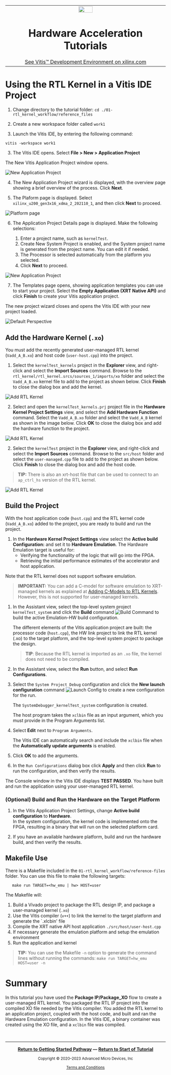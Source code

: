 <table class="sphinxhide" width="100%">
 <tr width="100%">
    <td align="center"><img src="https://raw.githubusercontent.com/Xilinx/Image-Collateral/main/xilinx-logo.png" width="30%"/><h1>Hardware Acceleration Tutorials</h1>
    <a href="https://www.xilinx.com/products/design-tools/vitis.html">See Vitis™ Development Environment on xilinx.com</a>
    </td>
 </tr>
</table>

# Using the RTL Kernel in a Vitis IDE Project

1. Change directory to the tutorial folder: `cd ./01-rtl_kernel_workflow/reference_files`

1. Create a new workspace folder called `work1`


2. Launch the Vitis IDE, by entering the following command: 

```
vitis -workspace work1
```

3. The Vitis IDE opens. Select **File > New > Application Project**

The New Vitis Application Project window opens.  

![New Application Project](images/rtl_kernel-new_application_project.png)

4. The New Application Project wizard is displayed, with the overview page showing a brief overview of the process. Click **Next**.

5. The Plaform page is displayed. Select `xilinx_u200_gen3x16_xdma_2_202110_1`, and then click **Next** to proceed.

![Platform page](images/rtl_kernel-platform_page.png)

6. The Application Project Details page is displayed. Make the following selections:  

   1. Enter a project name, such as `kernelTest`.  
   2. Create New System Project is enabled, and the System project name is generated from the project name. You can edit it if needed.
   3. The Processor is selected automatically from the platform you selected. 
   4. Click **Next** to proceed.  

![New Application Project](images/rtl_kernel-details_page.png)

7.  The Templates page opens, showing application templates you can use to start your project. Select the **Empty Application (XRT Native API)** and click **Finish** to create your Vitis application project.  

The new project wizard closes and opens the Vitis IDE with your new project loaded.

![Default Perspective](images/rtl_kernel-default_perspective.png)

## Add the Hardware Kernel (`.xo`)

You must add the recently generated user-managed RTL kernel (`Vadd_A_B.xo`) and host code (`user-host.cpp`) into the project. 

1. Select the `kernelTest_kernels` project in the **Explorer** view, and right-click and select the **Import Sources** command. Browse to the  `rtl_kernel/rtl_kernel.srcs/sources_1/imports/xo` folder and select the `Vadd_A_B.xo` kernel file to add to the project as shown below. Click **Finish** to close the dialog box and add the kernel. 

![Add RTL Kernel](images/add_rtl_kernel.png)

2. Select and open the `kernelTest_kernels.prj` project file in the **Hardware Kernel Project Settings** view, and select the **Add Hardware Function** command. Select the  `Vadd_A_B.xo` folder and select the `Vadd_A_B` kernel as shown in the image below. Click **OK** to close the dialog box and add the hardware function to the project. 

![Add RTL Kernel](images/add_rtl_kernel-hw-function.png) 

2. Select the `kernelTest` project in the **Explorer** view, and right-click and select the **Import Sources** command. Browse to the  `src/host` folder and select the `user-managed.cpp` file to add to the project as shown below. Click **Finish** to close the dialog box and add the host code. 

>**TIP:** There is also an xrt-host file that can be used to connect to an `ap_ctrl_hs` version of the RTL kernel. 

![Add RTL Kernel](images/add_rtl_kernel-host.png) 


## Build the Project

With the host application code (`host.cpp`) and the RTL kernel code (`Vadd_A_B.xo`) added to the project, you are ready to build and run the project.

1. In the **Hardware Kernel Project Settings** view select the **Active build Configuration:** and set it to **Hardware Emulation**. The Hardware Emulation target is useful for:
   - Verifying the functionality of the logic that will go into the FPGA.
   - Retrieving the initial performance estimates of the accelerator and host application.

  Note that the RTL kernel does not support software emulation. 

>**IMPORTANT:** You can add a C-model for software emulation to XRT-managed kernels as explained at [Adding C-Models to RTL Kernels](https://docs.xilinx.com/r/en-US/ug1393-vitis-application-acceleration/Adding-C-Models-to-RTL-Kernels). However, this is not supported for user-managed kernels. 

1. In the Assistant view, select the top-level system project `kernelTest_system` and click the **Build** command ![Build Command](./images/icon_build.png) to build the active Emulation-HW build configuration. 

   The different elements of the Vitis application project are built: the processor code (`host.cpp`), the HW link project to link the RTL kernel (.xo) to the target platform, and the top-level system project to package the design.

    >**TIP**: Because the RTL kernel is imported as an `.xo` file, the kernel does not need to be compiled.  

2. In the Assistant view, select the **Run** button, and select **Run Configurations**.

3. Select the `System Project Debug` configuration and click the **New launch configuration** command ![Launch Config](./images/icon-new-launch-config.png) to create a new configuration for the run. 

   The `SystemDebugger_kernelTest_system` configuration is created. 
   
   The host program takes the `xclbin` file as an input argument, which you must provide in the Program Arguments list.
   
4. Select **Edit** next to `Program Arguments`. 

   The Vitis IDE can automatically search and include the `xclbin` file when the **Automatically update arguments** is enabled. 

5. Click **OK** to add the arguments. 

6. In the `Run Configurations` dialog box click **Apply** and then click **Run** to run the configuration, and then verify the results.

The Console window in the Vitis IDE displays **TEST PASSED**. You have built and run the application using your user-managed RTL kernel. 

### (Optional) Build and Run the Hardware on the Target Platform

1. In the Vitis Application Project Settings, change **Active build configuration** to **Hardware**.  
In the system configuration, the kernel code is implemented onto the FPGA, resulting in a binary that will run on the selected platform card.  

2. If you have an available hardware platform, build and run the hardware build, and then verify the results.

## Makefile Use

There is a Makefile included in the `01-rtl_kernel_workflow/reference-files` folder. You can use this file to make the following targets:

```
   make run TARGET=<hw_emu | hw> HOST=user
```

The Makefile will:
1. Build a Vivado project to package the RTL design IP, and package a user-managed kernel (`.xo`)
2. Use the Vitis compiler (`v++`) to link the kernel to the target platform and generate the `.xlcbin' file
3. Compile the XRT native API host application `./src/host/user-host.cpp`
4. If necessary generate the emulation platform and setup the emulation environment
5. Run the application and kernel

>**TIP:** You can use the Makefile `-n` option to generate the command lines without running the commands: `make run TARGET=hw_emu HOST=user -n`

# Summary

In this tutorial you have used the **Package IP/Package_XO** flow to create a user-managed RTL kernel. You packaged the RTL IP project into the compiled XO file needed by the Vitis compiler. You added the RTL kernel to an application project, coupled with the host code, and built and ran the Hardware Emulation configuration.  In the Vitis IDE, a binary container was created using the XO file, and a `xclbin` file was compiled.

</br>
<hr/>
<p align="center" class="sphinxhide"><b><a href="/README.md">Return to Getting Started Pathway</a> — <a href="./README.md">Return to Start of Tutorial</a></b></p>


<p class="sphinxhide" align="center"><sub>Copyright © 2020–2023 Advanced Micro Devices, Inc</sub></p>

<p class="sphinxhide" align="center"><sup><a href="https://www.amd.com/en/corporate/copyright">Terms and Conditions</a></sup></p>
